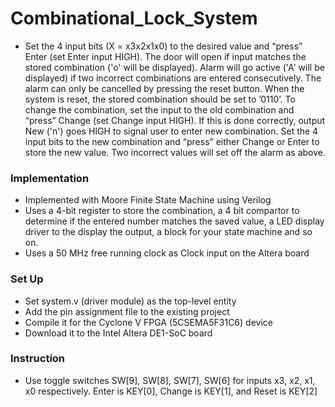# Combinational_Lock_System
- Set the 4 input bits (X = x3x2x1x0) to the desired value and “press” Enter (set Enter input HIGH).
  The door will open if input matches the stored combination ('o' will be displayed). Alarm will go active ('A' will be displayed) if two incorrect combinations are entered consecutively. The alarm can only be cancelled by pressing the reset button. 
  When the system is reset, the stored combination should be set to ’0110’. To change the combination, set the input to the old combination and “press” Change (set Change input HIGH). If this is done correctly, output New ('n') goes HIGH to signal user to enter new combination. Set the 4 input bits to the
  new combination and “press” either Change or Enter to store the new value. Two incorrect values will set off the alarm as above. 

### Implementation
- Implemented with Moore Finite State Machine using Verilog
- Uses a 4-bit register to store the combination, a 4 bit compartor to determine if the entered number matches the saved value,
  a LED display driver to the display the output, a block for your state machine and so on. 
- Uses a 50 MHz free running clock as Clock input on the Altera board

### Set Up
- Set system.v (driver module) as the top-level entity
- Add the pin assignment file to the existing project
- Compile it for the Cyclone V FPGA (5CSEMA5F31C6) device
- Download it to the Intel Altera DE1-SoC board

### Instruction
- Use toggle switches SW[9], SW[8], SW[7], SW[6] for inputs x3, x2, x1, x0 respectively. Enter is KEY[0], 
  Change is KEY[1], and Reset is KEY[2]
